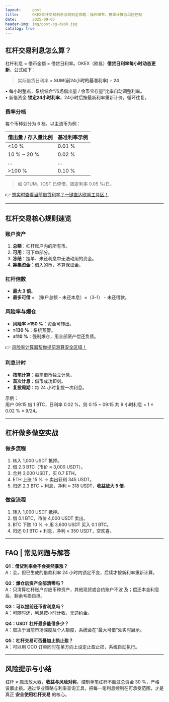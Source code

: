 ```yaml
---
layout:     post
title:      OKEX杠杆交易利息与规则全攻略：操作细节、费率计算与风险控制
date:       2025-09-05
header-img: img/post-bg-desk.jpg
catalog: true
---
```


## 杠杆交易利息怎么算？

杠杆利息 = 借币金额 × 借贷日利率。OKEX（欧易）**借贷日利率每小时动态更新**，公式如下：

> 实际借贷日利率 = **SUM(前24小时的基准利率) ÷ 24**

• 每小时整点，系统综合“市场借出量 / 余币宝存量”比率自动调整利率。  
• 新借资金 **锁定24小时利率**，24小时后按最新利率重新计价，循环往复。  

### 费率分档
每个币种划分为 6 档。以主流币为例：

| 借出量 / 存入量比例 | 基准利率示例 |
| -- | -- |
| <10 % | 0.01 % |
| 10 % ~ 20 % | 0.02 % |
| … | … |
| >100 % | 0.10 % |

> 如 QTUM、IOST 已停借，固定利率 0.05 %/日。

👉 [想实时查看当前借贷利率？一键直达欧易工具区！](https://okxdog.com/)

---

## 杠杆交易核心规则速览

### 账户资产
1. **总额**：杠杆账户内的所有币。  
2. **可用**：可下单部分。  
3. **冻结**：挂单、未还利息中无法动用的资金。  
4. **筹集资金**：借入的币，不算保证金。  

### 杠杆倍数
- **最大 3 倍**。  
- **最多可借** = （账户总额 - 未还本息）×（3–1） - 未还借款。

### 风险率与爆仓
- **风险率 ≥150 %**：资金可转出。  
- **≤130 %**：系统预警。  
- **≤110 %**：强制爆仓，用全部资产偿还负债。  

👉 [风险率计算器帮你提前测算安全区域！](https://okxdog.com/)

### 利息计时
- **按笔计算**：每笔借币独立计息。  
- **首次计息**：借币成功即刻。  
- **复投周期**：每 24 小时复投一次利息。  

示例：  
用户 09:15 借 1 BTC，日利率 0.02 %，则 0:15 ~ 09:15 共 9 小时利息 = 1 × 0.02 % × 9/24。

---

## 杠杆做多做空实战

### 做多流程
1. 转入 1,000 USDT 抵押。  
2. 借 2.3 BTC（市价 ≈ 3,000 USDT）。  
3. 合并 3,000 USDT，买 0.7 ETH。  
4. ETH 上涨 15 % → 卖出获利 345 USDT。  
5. 归还 2.3 BTC + 利息，净利 ≈ 318 USDT，**收益放大 5 倍**。  

### 做空流程
1. 转入 1,000 USDT 抵押。  
2. 借 0.1 BTC，市价 4,000 USDT 卖出。  
3. BTC 下跌 10 % → 用 3,600 USDT 买入 0.1 BTC。  
4. 归还 0.1 BTC + 利息，净利 ≈ 350 USDT，空欢喜。

---

## FAQ | 常见问题与解答

**Q1：借贷利率会不会突然暴涨？**  
A：会，但已生成的借款利率 24 小时内锁定不变，后续才按新利率重新计算。

**Q2：爆仓后资产全部清零吗？**  
A：只清算杠杆账户对应币种资产，其他现货或合约账户不波 及；偿还本金利息后，剩余亏损自担。

**Q3：可以提前还币省利息吗？**  
A：可随时还，利息按小时计收，无违约金。

**Q4：USDT 杠杆最多能借多少？**  
A：取决于当前市场深度及个人额度，系统会在“最大可借”处实时展示。

**Q5：杠杆交易可否叠加止损止盈？**  
A：可以用 OCO 订单同时在单方向上设定止盈止损，系统自动执行。

---

## 风险提示与小结

杠杆 ≠ 魔法放大器，**收益与风险对称**。控制单笔杠杆不超过总资金 30 %，严格设置止损。通过专业策略与利率查询工具，把每一笔利息控制在可承受范围，才是真正 **安全使用杠杆交易** 的核心。